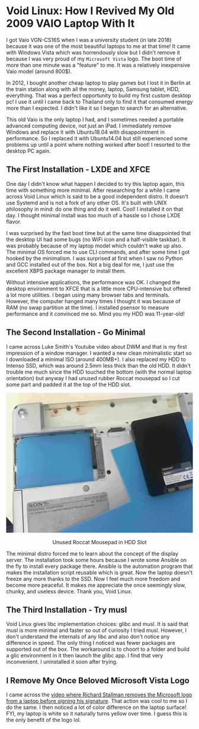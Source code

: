# Void Linux: How I Revived My Old 2009 VAIO Laptop With It

I got Vaio VGN-CS16S when I was a university student (in late 2018) because it was one of the most beautiful laptops to me at that time! It came with Windows Vista which was horrendously slow but I didn't remove it because I was very proud of my `Microsoft Vista` logo. The boot time of more than one minute was a "feature" to me. It was a relatively inexpensive Vaio model (around 800$).

In 2012, I bought another cheap laptop to play games but I lost it in Berlin at the train station along with all the money, laptop, Samsung tablet, HDD, everything. That was a perfect opportunity to build my first custom desktop pc! I use it until I came back to Thailand only to find it that consumed energy more than I expected. I didn't like it so I began to search for an alternative.

This old Vaio is the only laptop I had, and I sometimes needed a portable advanced computing device, not just an iPad. I immediately remove Windows and replace it with Ubuntu18.04 with disappointment in performance. So I replaced it with Ubuntu14.04 but still experienced some problems up until a point where nothing worked after boot! I resorted to the desktop PC again.

## The First Installation - LXDE and XFCE

One day I didn't know what happen I decided to try this laptop again, this time with something more minimal. After researching for a while I came across Void Linux which is said to be a good independent distro. It doesn't use Systemd and is not a fork of any other OS. It's built with UNIX philosophy in mind: do one thing and do it well. Cool! I installed it on that day. I thought minimal install was too much of a hassle so I chose LXDE flavor.

I was surprised by the fast boot time but at the same time disappointed that the desktop UI had some bugs (no WiFi icon and a half-visible taskbar). It was probably because of my laptop model which couldn't wake up also. The minimal OS forced me to use CLI commands, and after some time I got hooked by the minimalism. I was surprised at first when I saw no Python and GCC installed out of the box. Not a big deal for me, I just use the excellent XBPS package manager to install them.

Without intensive applications, the performance was OK. I changed the desktop environment to XFCE that is a little more CPU-intensive but offered a lot more utilities. I began using many browser tabs and terminals. However, the computer hanged many times I thought it was because of RAM (no swap partition at the time). I installed psensor to measure performance and it convinced me so. Mind you my HDD was 11-year-old!

## The Second Installation - Go Minimal

I came across Luke Smith's Youtube video about DWM and that is my first impression of a window manager. I wanted a new clean minimalistic start so I downloaded a minimal ISO (around 400MB+). I also replaced my HDD to Intenso SSD, which was around 2.5mm less thick than the old HDD. It didn't trouble me much since the HDD touched the bottom (with the normal laptop orientation) but anyway I had unused rubber Roccat mousepad so I cut some part and padded it at the top of the HDD slot.

![vaio-pad-hdd.jpg](https://raw.githubusercontent.com/tkiat/my-writings-public/main/blog-data/image/vaio-pad_hdd.jpg)

<center>Unused Roccat Mousepad in HDD Slot</center>

The minimal distro forced me to learn about the concept of the display server. The installation took some hours because I wrote some Ansible on the fly to install every package there. Ansible is the automation program that makes the installation script reusable which is great. Now the laptop doesn't freeze any more thanks to the SSD. Now I feel much more freedom and become more peaceful. It makes me appreciate the once seemingly slow, chunky, and useless device. Thank you, Void Linux.

## The Third Installation - Try musl

Void Linux gives libc implementation choices: glibc and musl. It is said that musl is more minimal and faster so out of curiosity I tried musl. However, I don't understand the internals of any libc and also don't notice any difference in speed. The only thing I noticed was fewer packages are supported out of the box. The workaround is to choort to a folder and build a glic environment in it then launch the glibc app. I find that very inconvenient. I uninstalled it soon after trying.

## I Remove My Once Beloved Microsoft Vista Logo

I came across the [video where Richard Stallman removes the Microsoft logo from a laptop before signing his signature](https://www.youtube.com/watch?v=UdfY25gDjK8). That action was cool to me so I do the same. I then noticed a lot of color difference on the laptop surface! FYI, my laptop is white so it naturally turns yellow over time. I guess this is the only benefit of the logo lol.
